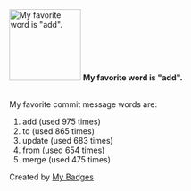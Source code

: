 <img src="https://my-badges.github.io/my-badges/favorite-word.png" alt="My favorite word is &quot;add&quot;." title="My favorite word is &quot;add&quot;." width="128">
<strong>My favorite word is &quot;add&quot;.</strong>
<br><br>

My favorite commit message words are:

1. add (used 975 times)
2. to (used 865 times)
3. update (used 683 times)
4. from (used 654 times)
5. merge (used 475 times)


Created by <a href="https://github.com/my-badges/my-badges">My Badges</a>